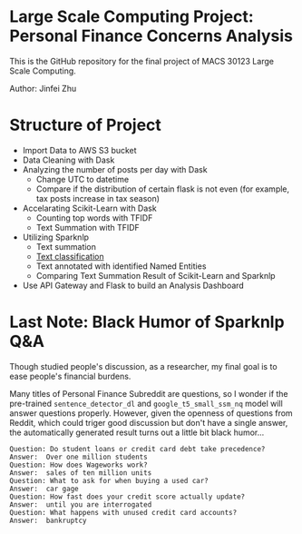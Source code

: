 # Large Scale Computing Project: Personal Finance Concerns Analysis

This is the GitHub repository for the final project of MACS 30123 Large Scale Computing.

Author: Jinfei Zhu

# Structure of Project
- Import Data to AWS S3 bucket
- Data Cleaning with Dask
- Analyzing the number of posts per day with Dask
  - Change UTC to datetime
  - Compare if the distribution of certain flask is not even (for example, tax posts increase in tax season)
- Accelarating Scikit-Learn with Dask
  - Counting top words with TFIDF
  - Text Summation with TFIDF
- Utilizing Sparknlp
  - Text summation
  - [Text classification ](https://demo.johnsnowlabs.com/public/NER_CLS_SNIPS/)
  - Text annotated with identified Named Entities
  - Comparing Text Summation Result of Scikit-Learn and Sparknlp
- Use API Gateway and Flask to build an Analysis Dashboard









# Last Note: Black Humor of Sparknlp Q&A

Though studied people's discussion, as a researcher, my final goal is to ease people's financial burdens. 

Many titles of Personal Finance Subreddit are questions, so I wonder if the pre-trained `sentence_detector_dl` and `google_t5_small_ssm_nq` model will answer questions properly. However, given the openness of questions from Reddit, which could triger good discussion but don't have a single answer, the automatically generated result turns out a little bit black humor...

```
Question: Do student loans or credit card debt take precedence?
Answer:	 Over one million students
Question: How does Wageworks work?
Answer:	 sales of ten million units
Question: What to ask for when buying a used car?
Answer:	 car gage
Question: How fast does your credit score actually update?
Answer:	 until you are interrogated
Question: What happens with unused credit card accounts?
Answer:	 bankruptcy
```


